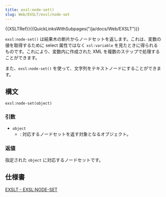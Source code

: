 ```yaml
---
title: exsl:node-set()
slug: Web/EXSLT/exsl/node-set
---
```


{{XSLTRef}}{{QuickLinksWithSubpages("/ja/docs/Web/EXSLT")}}

`exsl:node-set()` は結果木の断片からノードセットを返します。これは、変数の値を取得するために select 属性ではなく `xsl:variable` を見たときに得られるものです。これにより、変数内に作成された XML を複数のステップで処理することができます。

また、`exsl:node-set()` を使って、文字列をテキストノードにすることができます。

## 構文

```
exsl:node-set(object)
```

### 引数

- `object`
  - : 対応するノードセットを返す対象となるオブジェクト。

### 返値

指定された `object` に対応するノードセットです。

## 仕様書

[EXSLT - EXSL:NODE-SET](http://exslt.org/exsl/functions/node-set/index.html)
